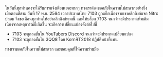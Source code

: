 ในวันนี้ทุกท่านคงจะได้รับการแจ้งเตือนเยอะมากๆ ทางเราต้องขออภัยในความไม่สะดวกอย่างยิ่ง <br>
เมื่อตอนตีสาม วันที่ 17 พ.ย. 2564 เวลาประเทศไทย 7103 ถูกแฮ็กเนื่องจากเขาคลิกลิงก์แจก Nitro ปลอม จึงขอเตือนทุกท่านให้อย่าคลิกลิงก์พวกนี้ และให้บล็อก 7103 จนกว่าจะมีประกาศเพิ่มเติม<br>
เนื่องจากเหตุการณ์นี้เกิดขึ้น จะเกิดการเปลี่ยนแปลงดังต่อไปนี้
- 7103 จะถูกลดขั้นใน YouTubers Discord จนกว่าจะมีประกาศเปลี่ยนแปลง
- 7103 จะถูกลดขั้นใน 3QQ8 โดย KornRT2018 ปฏิบัติหน้าที่แทน

ทางเราขออภัยในความไม่สะดวก และขอบคุณที่ให้ความร่วมมือ

